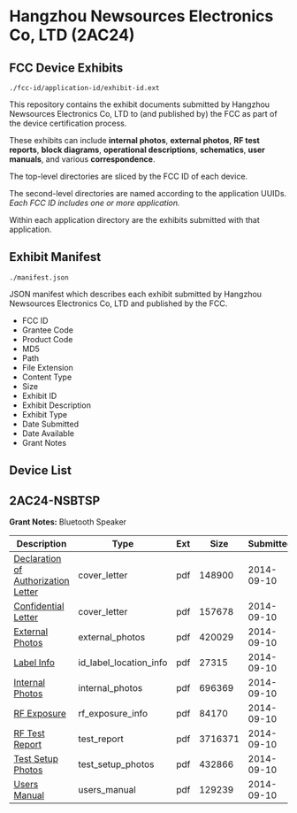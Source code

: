 # Hangzhou Newsources Electronics Co, LTD (2AC24)
## FCC Device Exhibits

```
./fcc-id/application-id/exhibit-id.ext
```

This repository contains the exhibit documents submitted by Hangzhou Newsources Electronics Co, LTD to (and published by) the FCC as part of the device certification process.

These exhibits can include **internal photos**, **external photos**, **RF test reports**, **block diagrams**, **operational descriptions**, **schematics**, **user manuals**, and various **correspondence**.

The top-level directories are sliced by the FCC ID of each device.

The second-level directories are named according to the application UUIDs. *Each FCC ID includes one or more application.*

Within each application directory are the exhibits submitted with that application. 

## Exhibit Manifest

```
./manifest.json
```

JSON manifest which describes each exhibit submitted by Hangzhou Newsources Electronics Co, LTD and published by the FCC.

- FCC ID
- Grantee Code
- Product Code
- MD5
- Path
- File Extension
- Content Type
- Size
- Exhibit ID
- Exhibit Description
- Exhibit Type
- Date Submitted
- Date Available
- Grant Notes

## Device List
## 2AC24-NSBTSP
**Grant Notes:** Bluetooth Speaker

| Description | Type | Ext | Size | Submitted | Available |
| ----------- | ---- | --- | ---- | --------- | --------- |
| [Declaration of Authorization Letter](2AC24-NSBTSP/d91c29171abea400d6b878d752e59067/2384013.pdf) | cover_letter | pdf | 148900 | 2014-09-10 | 2014-09-10 |
| [Confidential Letter](2AC24-NSBTSP/d91c29171abea400d6b878d752e59067/2384021.pdf) | cover_letter | pdf | 157678 | 2014-09-10 | 2014-09-10 |
| [External Photos](2AC24-NSBTSP/d91c29171abea400d6b878d752e59067/2384017.pdf) | external_photos | pdf | 420029 | 2014-09-10 | 2014-09-10 |
| [Label Info](2AC24-NSBTSP/d91c29171abea400d6b878d752e59067/2384014.pdf) | id_label_location_info | pdf | 27315 | 2014-09-10 | 2014-09-10 |
| [Internal Photos](2AC24-NSBTSP/d91c29171abea400d6b878d752e59067/2384016.pdf) | internal_photos | pdf | 696369 | 2014-09-10 | 2014-09-10 |
| [RF Exposure](2AC24-NSBTSP/d91c29171abea400d6b878d752e59067/2384020.pdf) | rf_exposure_info | pdf | 84170 | 2014-09-10 | 2014-09-10 |
| [RF Test Report](2AC24-NSBTSP/d91c29171abea400d6b878d752e59067/2384019.pdf) | test_report | pdf | 3716371 | 2014-09-10 | 2014-09-10 |
| [Test Setup Photos](2AC24-NSBTSP/d91c29171abea400d6b878d752e59067/2384018.pdf) | test_setup_photos | pdf | 432866 | 2014-09-10 | 2014-09-10 |
| [Users Manual](2AC24-NSBTSP/d91c29171abea400d6b878d752e59067/2384015.pdf) | users_manual | pdf | 129239 | 2014-09-10 | 2014-09-10 |
